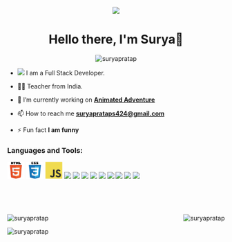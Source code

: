 <p align="center">
  <img src="https://github.com/suryapratap424/suryapratap424/assets/68580339/be9ad693-4e76-4c5c-8faa-18577ab85951" />
</p>
<h1 align="center">Hello there, I'm Surya👋</h1>

<p align="center"> <img src="https://komarev.com/ghpvc/?username=suryapratap424&label=Profile%20views&color=0e75b6&style=flat" alt="suryapratap" /> </p>

<!--<p align="left"> <a href="https://twitter.com/Priyajeet_Majhi" target="blank"><img src="https://img.shields.io/twitter/follow/priyajeet_majhi?logo=twitter&style=for-the-badge" alt="priyajeet_majhi" /></a> </p>-->
-  <img src="https://media.giphy.com/media/WUlplcMpOCEmTGBtBW/giphy.gif" width="30"> I am a Full Stack Developer.
  
- 🧑‍🏫 Teacher from India.

- 🌱 I’m currently working on <a href="https://github.com/suryapratap424/animated-adventure">**Animated Adventure**</a>

- 📫 How to reach me **suryaprataps424@gmail.com**

- ⚡ Fun fact **I am funny**


<h3 align="left">Languages and Tools:</h3>
<p>
  <img src="https://raw.githubusercontent.com/devicons/devicon/master/icons/html5/html5-original-wordmark.svg" height=40/>
  <img src="https://raw.githubusercontent.com/devicons/devicon/master/icons/css3/css3-original-wordmark.svg"  height=40/>
  <img src="https://raw.githubusercontent.com/devicons/devicon/master/icons/javascript/javascript-original.svg"  height=40/>
  <img src="https://cdn.jsdelivr.net/gh/devicons/devicon/icons/nodejs/nodejs-plain-wordmark.svg" height=40/>
  <img src="https://cdn.jsdelivr.net/gh/devicons/devicon/icons/mongodb/mongodb-original-wordmark.svg" height=40/>
  <img src="https://cdn.jsdelivr.net/gh/devicons/devicon/icons/php/php-original.svg" height=40/>
  <img src="https://cdn.jsdelivr.net/gh/devicons/devicon/icons/c/c-original.svg" height=40/>
  <img src="https://cdn.jsdelivr.net/gh/devicons/devicon/icons/cplusplus/cplusplus-original.svg" height=40/>
  <img src="https://cdn.jsdelivr.net/gh/devicons/devicon/icons/python/python-original-wordmark.svg" height=40 />
  <img src="https://cdn.jsdelivr.net/gh/devicons/devicon/icons/matlab/matlab-original.svg" height=40/>
  <img src="https://cdn.jsdelivr.net/gh/devicons/devicon/icons/angularjs/angularjs-original.svg" height=40/>
  <img src="https://cdn.jsdelivr.net/gh/devicons/devicon/icons/react/react-original.svg" height=40/>
          
</p>
</br>
</br>
</br>

<div>
  <p><img align="right" src="https://github-readme-stats.vercel.app/api/top-langs?username=suryapratap424&show_icons=true&locale=en&layout=pie&theme=radical" alt="suryapratap" /></p>
  
  <p><img src="https://github-readme-stats.vercel.app/api?username=suryapratap424&show_icons=true&rank_icon=github&locale=en&theme=radical" alt="suryapratap" /></p>
  
  <p><img src="https://github-readme-streak-stats.herokuapp.com/?user=suryapratap424&theme=radical" alt="suryapratap" /></p>
</div>
